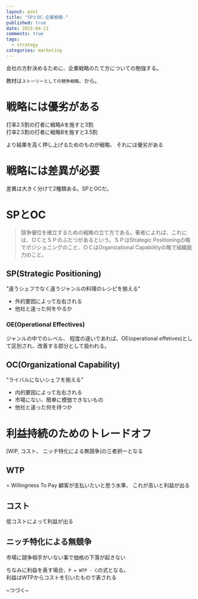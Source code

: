 ```yaml
---
layout: post
title: "SPとOC-企業戦略-"
published: true
date: 2015-04-21
comments: true
tags:
  - strategy
categories: marketing
---
```


会社の方針決めるために、企業戦略のたて方についての勉強する。  

教材は`ストーリーとしての競争戦略`、から。  

# 戦略には優劣がある

打率2.5割の打者に戦略Aを施すと3割  
打率2.5割の打者に戦略Bを施すと3.5割  

<!--more-->

より結果を高く押し上げるためのものが戦略、 それには優劣がある  

# 戦略には差異が必要

差異は大きく分けて2種類ある。SPとOCだ。

# SPとOC

> 競争優位を確立するための戦略の立て方である。著者によれば、これには、ＯＣとＳＰのふたつがあるという。ＳＰはStrategic Positioningの略でポジショニングのこと、ＯＣはOrganizational Capabilitiyの略で組織能力のこと。

## SP(Strategic Positioning)

"違うシェフでなく違うジャンルの料理のレシピを揃える"

* 外的要因によって左右される
* 他社と違った何をやるか

### OE(Operational Effectives)
ジャンルの中でのレベル、 程度の違いであれば、OE(operational effetives)として区別され、改善する部分として扱われる。

## OC(Organizational Capability)

"ライバルにないシェフを揃える"

* 内的要因によって左右される
* 市場にない、簡単に模倣できないもの
* 他社と違った何を持つか

# 利益持続のためのトレードオフ

[WIP, コスト、 ニッチ特化による無競争]の三者択一となる  

## WTP
= Willingness To Pay
顧客が支払いたいと思う水準、 これが高いと利益が出る

## コスト
低コストによって利益が出る

## ニッチ特化による無競争
市場に競争相手がいない事で価格の下落が起きない
  

ちなみに利益を表す場合、`P = WTP - C`の式となる。  
利益はWTPからコストを引いたもので表される  


~つづく~

